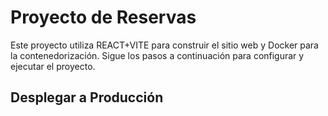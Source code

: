 # Proyecto de Reservas

Este proyecto utiliza REACT+VITE para construir el sitio web y Docker para la contenedorización. Sigue los pasos a continuación para configurar y ejecutar el proyecto.

## Desplegar a Producción
